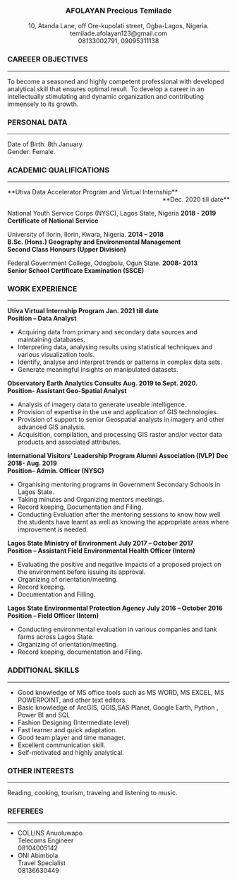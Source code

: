 <h3 align="center">  AFOLAYAN Precious Temilade </h3> 
<p align="center"> 10, Atanda Lane, off Ore-kupolati street, Ogba-Lagos, Nigeria. <br>
temilade.afolayan123@gmail.com <br>
08133002791, 09095311138 </p>



### CAREEER OBJECTIVES
_______________

To become a seasoned and highly competent professional with developed analytical skill that ensures optimal result. To develop a career in an intellectually stimulating and dynamic organization and contributing immensely to its growth.


### PERSONAL DATA
_______________

Date of Birth: 8th January. <br>
Gender: Female.

### ACADEMIC QUALIFICATIONS


_______________

<div align="left"> **Utiva Data Accelerator Program and Virtual Internship** </div>     <div align="right"> **Dec. 2020 till date** </div>                                                         

National Youth Service Corps (NYSC), Lagos State, Nigeria	         **2018 - 2019** <br>
**Certificate of National Service**

University of Ilorin, Ilorin, Kwara, Nigeria.                      **2014 – 2018** <br>
**B.Sc. (Hons.)  Geography and Environmental Management** <br>
**Second Class Honours (Upper Division)**
		
Federal Government College, Odogbolu, Ogun State.	                 **2008- 2013** <br>
**Senior School Certificate Examination (SSCE)**	


### WORK EXPERIENCE
______________

**Utiva Virtual Internship Program**                                                **Jan. 2021 till date** <br>
**Position – Data Analyst** <br>
+ Acquiring data from primary and secondary data sources and maintaining databases. 
+ Interpreting data, analysing results using statistical techniques and various visualization tools. 
+ Identify, analyse and interpret trends or patterns in complex data sets. 
+ Generate meaningful insights on manipulated datasets. 


**Observatory Earth Analytics Consults**				**Aug. 2019 to Sept. 2020.** <br> 
**Position- Assistant Geo-Spatial Analyst** 
+ Analysis of imagery data to generate useable intelligence.
+ Provision of expertise in the use and application of GIS technologies. 
+ Provision of support to senior Geospatial analysts in imagery and other advanced GIS analysis.
+ Acquisition, compilation, and processing GIS raster and/or vector data products and associated attributes. 


**International Visitors’ Leadership Program Alumni Association (IVLP)**   **Dec 2018- Aug. 2019** <br>
**Position– Admin. Officer (NYSC)**					
+ Organising mentoring programs in Government Secondary Schools in Lagos State.
+ Taking minutes and Organizing mentors meetings.
+ Record keeping, Documentation and Filing.
+ Conducting Evaluation after the mentoring sessions to know how well the students have learnt as well as knowing the appropriate areas where improvement is needed.


**Lagos State Ministry of Environment**                                          **July 2017 – October 2017** <br>
**Position – Assistant Field Environmental Health Officer (Intern)**
+ Evaluating the positive and negative impacts of a proposed project on the environment before issuing its approval.
+ Organizing of orientation/meeting.
+ Record keeping.
+ Documentation and Filling.


**Lagos State Environmental Protection Agency** 		            **July 2016 – October 2016** <br>
**Position – Field Officer (Intern)**
+ Conducting environmental evaluation in various companies and tank farms across Lagos State.
+ Organizing of orientation/meeting.
+ Record keeping, documentation and Filing.


### ADDITIONAL SKILLS
_____________

+ Good knowledge of MS office tools such as MS WORD, MS EXCEL, MS POWERPOINT, and other text editors.
+ Basic knowledge of ArcGIS, QGIS,SAS Planet, Google Earth, Python , Power BI and SQL
+ Fashion Designing (Intermediate level)
+ Fast learner and quick adaptation.
+ Good team player and time manager.
+ Excellent communication skill.
+ Self-motivated and highly analytical.


### OTHER INTERESTS

________________

Reading, cooking, tourism, traveing and listening to music.


### REFEREES

________________

+ COLLINS Anuoluwapo <br>
  Telecoms Engineer <br>
  08104005142 <br>
+ ONI Abimbola <br>
  Travel Specialist <br>
  08136630449 <br>
